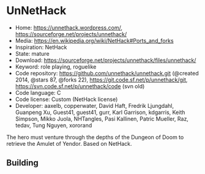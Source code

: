 # UnNetHack

- Home: https://unnethack.wordpress.com/, https://sourceforge.net/projects/unnethack/
- Media: https://en.wikipedia.org/wiki/NetHack#Ports_and_forks
- Inspiration: NetHack
- State: mature
- Download: https://sourceforge.net/projects/unnethack/files/unnethack/
- Keyword: role playing, roguelike
- Code repository: https://github.com/unnethack/unnethack.git (@created 2014, @stars 87, @forks 22), https://git.code.sf.net/p/unnethack/git, https://svn.code.sf.net/p/unnethack/code (svn old)
- Code language: C
- Code license: Custom (NetHack license)
- Developer: aaxelb, copperwater, David Haft, Fredrik Ljungdahl, Guanpeng Xu, Guest41, guest41, gurr, Karl Garrison, kdgarris, Keith Simpson, Mikko Juola, NHTangles, Pasi Kallinen, Patric Mueller, Raz, tedav, Tung Nguyen, xororand

The hero must venture through the depths of the Dungeon of Doom to retrieve the Amulet of Yendor.
Based on NetHack.

## Building
